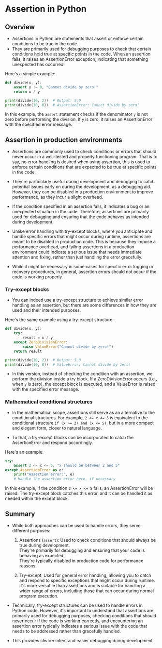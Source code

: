 # **Assertion in Python**

## Overview

* Assertions in Python are statements that assert or enforce certain conditions to be true in the code.
* They are primarily used for debugging purposes to check that certain conditions hold true at specific points in the code.
  When an assertion fails, it raises an AssertionError exception, indicating that something unexpected has occurred.

Here's a simple example:

```python
def divide(x, y):
    assert y != 0, "Cannot divide by zero!"
    return x / y

print(divide(10, 2))  # Output: 5.0
print(divide(10, 0))  # AssertionError: Cannot divide by zero!
```

In this example, the `assert` statement checks if the denominator `y` is not zero before performing the division.
If `y` is zero, it raises an AssertionError with the specified error message.

## Assertion in production environments
* Assertions are commonly used to check conditions or errors that should never occur in a well-tested and properly functioning program.
  That is to say, no error handling is desired when using assertion, this is used to enforce certain conditions 
  that are expected to be true at specific points in the code,
  
* They're particularly useful during development and debugging to catch potential issues early on
  during the development, as a debugging aid.<br>
  However, they can be disabled in a production environment to improve performance, as they incur a slight overhead.

* If the condition specified in an assertion fails, it indicates a bug or an unexpected situation in the code.
  Therefore, assertions are primarily used for debugging and ensuring that the code behaves as intended during development.

* Unlike error handling with try-except blocks, where you anticipate and handle specific errors that might occur during runtime,
  assertions are meant to be disabled in production code.
  This is because they impose a performance overhead, and failing assertions in a production environment
  could indicate a serious issue that needs immediate attention and fixing, rather than just handling the error gracefully.
  
* While it might be necessary in some cases for specific error logging or recovery procedures, in general,
  assertion errors should not occur if the code is working properly.

### Try-except blocks

* You can indeed use a try-except structure to achieve similar error handling as an assertion,
  but there are some differences in how they are used and their intended purposes.

Here's the same example using a try-except structure:

```python
def divide(x, y):
    try:
        result = x / y
    except ZeroDivisionError:
        raise ValueError("Cannot divide by zero!")
    return result

print(divide(10, 2))  # Output: 5.0
print(divide(10, 0))  # ValueError: Cannot divide by zero!
```

* In this version, instead of checking the condition with an assertion, we perform the division inside a try block.
  If a ZeroDivisionError occurs (i.e., when `y` is zero), the except block is executed, and a ValueError is raised with the specified error message.

### Mathematical conditional structures

* In the mathematical scope, assertions still serve as an alternative to the conditional structures.
  For example, `2 <= x <= 5` is equivalent to the conditional structure `if (x >= 2) and (x <= 5)`, 
  but in a more compact and elegant form, closer to natural language.

* To that, a try-except blocks can be incorporated to catch the AssertionError and respond accordingly.

Here's an example:

```python
try:
    assert 2 <= x <= 5, "x should be between 2 and 5"
except AssertionError as e:
    print("Assertion error:", e)
    # Handle the assertion error here, if necessary
```

In this example, if the condition `2 <= x <= 5` fails, an AssertionError will be raised. 
The try-except block catches this error, and it can be handled it as needed within the except block.

## Summary

* While both approaches can be used to handle errors, they serve different purposes:

	1. Assertions (`assert`): Used to check conditions that should always be true during development. <br>
							  They're primarily for debugging and ensuring that your code is behaving as expected.<br>
							  They're typically disabled in production code for performance reasons.

	2. Try-except: Used for general error handling, allowing you to catch and respond to specific exceptions that might occur during runtime.<br>
				   It's more versatile than assertions and is suitable for handling a wider range of errors, including those that can occur during normal program execution.

* Technically, try-except structures can be used to handle errors in Python code.
  However, it's important to understand that assertions are primarily used for debugging purposes, 
  checking conditions that should never occur if the code is working correctly,
  and encountering an assertion error typically indicates a serious issue with the code
  that needs to be addressed rather than gracefully handled.
  
* This provides clearer intent and easier debugging during development.
